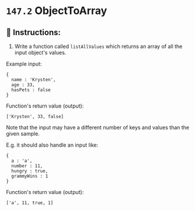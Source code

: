 # `147.2` ObjectToArray

## 📝 Instructions:

1. Write a function called `listAllValues` which returns an array of all the input object's values.

Example input:

```Js
{
  name : 'Krysten',
  age : 33,
  hasPets : false
}
```
Function's return value (output):

```Js
['Krysten', 33, false]
```
Note that the input may have a different number of keys and values than the given sample. 

E.g. it should also handle an input like:

```Js
{
  a : 'a',
  number : 11,
  hungry : true,
  grammyWins : 1
}
```
Function's return value (output):

```Js
['a', 11, true, 1]
```